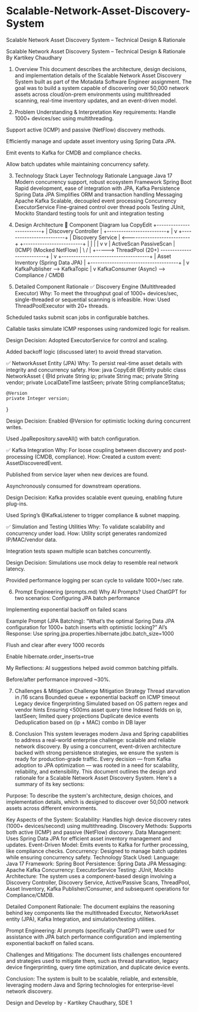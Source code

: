 # Scalable-Network-Asset-Discovery-System
Scalable Network Asset Discovery System – Technical Design &amp; Rationale


Scalable Network Asset Discovery System – Technical Design & Rationale
By Kartikey Chaudhary 

1. Overview
This document describes the architecture, design decisions, and implementation details of the Scalable Network Asset Discovery System built as part of the Motadata Software Engineer assignment. The goal was to build a system capable of discovering over 50,000 network assets across cloud/on-prem environments using multithreaded scanning, real-time inventory updates, and an event-driven model.

2. Problem Understanding & Interpretation
Key requirements:
Handle 1000+ devices/sec using multithreading.


Support active (ICMP) and passive (NetFlow) discovery methods.


Efficiently manage and update asset inventory using Spring Data JPA.


Emit events to Kafka for CMDB and compliance checks.


Allow batch updates while maintaining concurrency safety.



3. Technology Stack
Layer
Technology
Rationale
Language
Java 17
Modern concurrency support, robust ecosystem
Framework
Spring Boot
Rapid development, ease of integration with JPA, Kafka
Persistence
Spring Data JPA
Simplifies ORM and transaction handling
Messaging
Apache Kafka
Scalable, decoupled event processing
Concurrency
ExecutorService
Fine-grained control over thread pools
Testing
JUnit, Mockito
Standard testing tools for unit and integration testing


4. Design Architecture
🧩 Component Diagram
lua
CopyEdit
+-------------------------+
| Discovery Controller    |
+-------------------------+
            |
            v
+-------------------------+
| Discovery Service       | <--------------------------+
+-------------------------+                            |
     |            |                                     |
     v            v                                     |
ActiveScan     PassiveScan                             |
 (ICMP)        (Mocked NetFlow)                         |
     \            /                                     |
     +-----> ThreadPool (20+) --------------------------+
                      |
                      v
+-------------------------------------+
| Asset Inventory (Spring Data JPA)  |
+-------------------------------------+
                      |
                      v
            KafkaPublisher --> KafkaTopic
                      |
                      v
        KafkaConsumer (Async) --> Compliance / CMDB



5. Detailed Component Rationale
✅ Discovery Engine (Multithreaded Executor)
Why: To meet the throughput goal of 1000+ devices/sec, single-threaded or sequential scanning is infeasible.
How:
Used ThreadPoolExecutor with 20+ threads.


Scheduled tasks submit scan jobs in configurable batches.


Callable tasks simulate ICMP responses using randomized logic for realism.


Design Decision:
Adopted ExecutorService for control and scaling.


Added backoff logic (discussed later) to avoid thread starvation.



✅ NetworkAsset Entity (JPA)
Why: To persist real-time asset details with integrity and concurrency safety.
How:
java
CopyEdit
@Entity
public class NetworkAsset {
    @Id private String ip;
    private String mac;
    private String vendor;
    private LocalDateTime lastSeen;
    private String complianceStatus;

    @Version
    private Integer version;
}

Design Decision:
Enabled @Version for optimistic locking during concurrent writes.


Used JpaRepository.saveAll() with batch configuration.



✅ Kafka Integration
Why: For loose coupling between discovery and post-processing (CMDB, compliance).
How:
Created a custom event: AssetDiscoveredEvent.


Published from service layer when new devices are found.


Asynchronously consumed for downstream operations.


Design Decision:
Kafka provides scalable event queuing, enabling future plug-ins.


Used Spring’s @KafkaListener to trigger compliance & subnet mapping.



✅ Simulation and Testing Utilities
Why: To validate scalability and concurrency under load.
How:
Utility script generates randomized IP/MAC/vendor data.


Integration tests spawn multiple scan batches concurrently.


Design Decision:
Simulations use mock delay to resemble real network latency.


Provided performance logging per scan cycle to validate 1000+/sec rate.



6. Prompt Engineering (prompts.md)
Why AI Prompts?
 Used ChatGPT for two scenarios:
Configuring JPA batch performance


Implementing exponential backoff on failed scans


Example Prompt (JPA Batching):
“What’s the optimal Spring Data JPA configuration for 1000+ batch inserts with optimistic locking?”
AI’s Response:
Use spring.jpa.properties.hibernate.jdbc.batch_size=1000


Flush and clear after every 1000 records


Enable hibernate.order_inserts=true


My Reflections:
AI suggestions helped avoid common batching pitfalls.


Before/after performance improved ~30%.



7. Challenges & Mitigation
Challenge
Mitigation Strategy
Thread starvation in /16 scans
Bounded queue + exponential backoff on ICMP timeout
Legacy device fingerprinting
Simulated based on OS pattern regex and vendor hints
Ensuring <500ms asset query time
Indexed fields on ip, lastSeen; limited query projections
Duplicate device events
Deduplication based on (ip + MAC) combo in DB layer


8. Conclusion
This system leverages modern Java and Spring capabilities to address a real-world enterprise challenge: scalable and reliable network discovery. By using a concurrent, event-driven architecture backed with strong persistence strategies, we ensure the system is ready for production-grade traffic.
Every decision — from Kafka adoption to JPA optimization — was rooted in a need for scalability, reliability, and extensibility.
This document outlines the design and rationale for a Scalable Network Asset Discovery System. Here's a summary of its key sections:

Purpose: To describe the system's architecture, design choices, and implementation details, which is designed to discover over 50,000 network assets across different environments.

Key Aspects of the System:
Scalability: Handles high device discovery rates (1000+ devices/second) using multithreading.
Discovery Methods: Supports both active (ICMP) and passive (NetFlow) discovery.
Data Management: Uses Spring Data JPA for efficient asset inventory management and updates.
Event-Driven Model: Emits events to Kafka for further processing, like compliance checks.
Concurrency: Designed to manage batch updates while ensuring concurrency safety.
Technology Stack Used:
Language: Java 17
Framework: Spring Boot
Persistence: Spring Data JPA
Messaging: Apache Kafka
Concurrency: ExecutorService
Testing: JUnit, Mockito
Architecture: The system uses a component-based design involving a Discovery Controller, Discovery Service, Active/Passive Scans, ThreadPool, Asset Inventory, Kafka Publisher/Consumer, and subsequent operations for Compliance/CMDB.

Detailed Component Rationale: The document explains the reasoning behind key components like the multithreaded Executor, NetworkAsset entity (JPA), Kafka Integration, and simulation/testing utilities.

Prompt Engineering: AI prompts (specifically ChatGPT) were used for assistance with JPA batch performance configuration and implementing exponential backoff on failed scans.

Challenges and Mitigations: The document lists challenges encountered and strategies used to mitigate them, such as thread starvation, legacy device fingerprinting, query time optimization, and duplicate device events.

Conclusion: The system is built to be scalable, reliable, and extensible, leveraging modern Java and Spring technologies for enterprise-level network discovery.


Design and Develop by - Kartikey Chaudhary, SDE 1 
